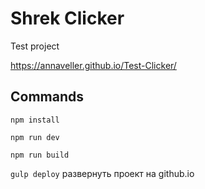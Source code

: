 # Shrek Clicker

Test project

https://annaveller.github.io/Test-Clicker/

## Commands

`npm install`

`npm run dev`

`npm run build`

`gulp deploy` развернуть проект на github.io
